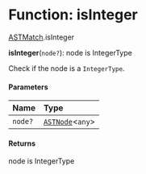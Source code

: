 # Function: isInteger

[ASTMatch](/en/auto-docs/variable-plugin/modules/ASTMatch.md).isInteger

**isInteger**(`node?`): node is IntegerType

Check if the node is a `IntegerType`.

#### Parameters

| Name | Type |
| :------ | :------ |
| `node?` | [`ASTNode`](/en/auto-docs/variable-plugin/classes/ASTNode.md)<`any`> |

#### Returns

node is IntegerType
